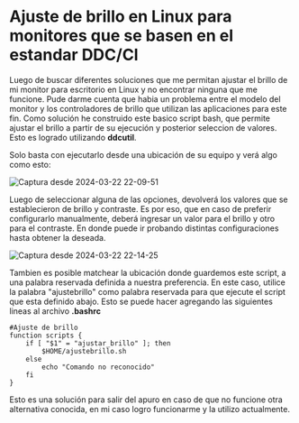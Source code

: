 # Ajuste de brillo en Linux para monitores que se basen en el estandar DDC/CI 

Luego de buscar diferentes soluciones que me permitan ajustar el brillo de mi monitor para escritorio en Linux y no encontrar ninguna que me funcione. Pude darme cuenta que habia un problema entre el modelo del monitor y los controladores de brillo que utilizan las aplicaciones para este fin. Como solución he construido este basico script bash, que permite ajustar el brillo a partir de su ejecución y posterior seleccion de valores. Esto es logrado utilizando **ddcutil**. 

Solo basta con ejecutarlo desde una ubicación de su equipo y verá algo como esto: 

![Captura desde 2024-03-22 22-09-51](https://github.com/ju4nc5r/scripts/assets/31509271/ea2396bf-305d-4c48-b808-c59bf32b670d)


Luego de seleccionar alguna de las opciones, devolverá los valores que se establecieron de brillo y contraste. Es por eso, que en caso de preferir configurarlo manualmente, deberá ingresar un valor para el brillo y otro para el contraste. En donde puede ir probando distintas configuraciones hasta obtener la deseada. 

![Captura desde 2024-03-22 22-14-25](https://github.com/ju4nc5r/scripts/assets/31509271/1f3181d3-b2f9-4728-9666-630e3612e402)


Tambien es posible matchear la ubicación donde guardemos este script, a una palabra reservada definida a nuestra preferencia. En este caso, utilice la palabra "ajustebrillo" como palabra reservada para que ejecute el script que esta definido abajo. Esto se puede hacer agregando las siguientes lineas al archivo **.bashrc**

````console
#Ajuste de brillo
function scripts {
    if [ "$1" = "ajustar_brillo" ]; then
        $HOME/ajustebrillo.sh
    else
        echo "Comando no reconocido"
    fi
}

````

Esto es una solución para salir del apuro en caso de que no funcione otra alternativa conocida, en mi caso logro funcionarme y la utilizo actualmente.
